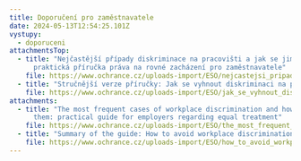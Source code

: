```yaml
---
title: Doporučení pro zaměstnavatele
date: 2024-05-13T12:54:25.101Z
vystupy:
  - doporuceni
attachmentsTop:
  - title: "Nejčastější případy diskriminace na pracovišti a jak se jim vyhnout:
      praktická příručka práva na rovné zacházení pro zaměstnavatele"
    file: https://www.ochrance.cz/uploads-import/ESO/nejcastejsi_pripady_diskriminace_na_pracovisti_a_jak_se_jim_vyhnout_-_prakticka_prirucka.pdf
  - title: "Stručnější verze příručky: Jak se vyhnout diskriminaci na pracovišti"
    file: https://www.ochrance.cz/uploads-import/ESO/jak_se_vyhnout_diskriminaci_na_pracovisti_-_doporuceni_pro_zamestnavatele.pdf
attachments:
  - title: "The most frequent cases of workplace discrimination and how to avoid
      them: practical guide for employers regarding equal treatment"
    file: https://www.ochrance.cz/uploads-import/ESO/the_most_frequent_cases_of_workplace_discrimination_and_how_to_avoid_them_-_practical_guide.pdf
  - title: "Summary of the guide: How to avoid workplace discrimination"
    file: https://www.ochrance.cz/uploads-import/ESO/how_to_avoid_workplace_discrimination_-_recommendations_for_employers.pdf
---
```


